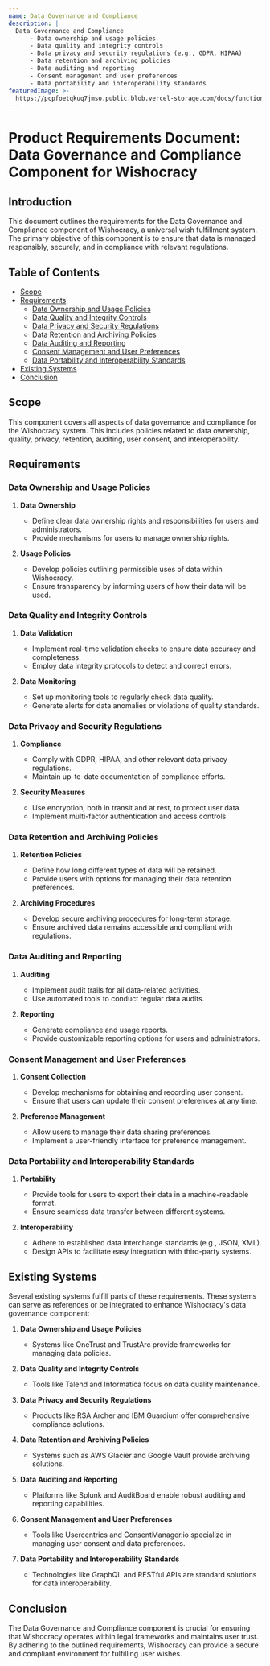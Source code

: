 ```yaml
---
name: Data Governance and Compliance
description: |
  Data Governance and Compliance
      - Data ownership and usage policies
      - Data quality and integrity controls
      - Data privacy and security regulations (e.g., GDPR, HIPAA)
      - Data retention and archiving policies
      - Data auditing and reporting
      - Consent management and user preferences
      - Data portability and interoperability standards
featuredImage: >-
  https://pcpfoetqkuq7jmso.public.blob.vercel-storage.com/docs/functional-components/data-governance-and-compliance.jpg
---
```

# Product Requirements Document: Data Governance and Compliance Component for Wishocracy

## Introduction
This document outlines the requirements for the Data Governance and Compliance component of Wishocracy, a universal wish fulfillment system. The primary objective of this component is to ensure that data is managed responsibly, securely, and in compliance with relevant regulations.

## Table of Contents
- [Scope](#scope)
- [Requirements](#requirements)
  - [Data Ownership and Usage Policies](#data-ownership-and-usage-policies)
  - [Data Quality and Integrity Controls](#data-quality-and-integrity-controls)
  - [Data Privacy and Security Regulations](#data-privacy-and-security-regulations)
  - [Data Retention and Archiving Policies](#data-retention-and-archiving-policies)
  - [Data Auditing and Reporting](#data-auditing-and-reporting)
  - [Consent Management and User Preferences](#consent-management-and-user-preferences)
  - [Data Portability and Interoperability Standards](#data-portability-and-interoperability-standards)
- [Existing Systems](#existing-systems)
- [Conclusion](#conclusion)

## Scope
This component covers all aspects of data governance and compliance for the Wishocracy system. This includes policies related to data ownership, quality, privacy, retention, auditing, user consent, and interoperability.

## Requirements

### Data Ownership and Usage Policies
1. **Data Ownership**
   - Define clear data ownership rights and responsibilities for users and administrators.
   - Provide mechanisms for users to manage ownership rights.

2. **Usage Policies**
   - Develop policies outlining permissible uses of data within Wishocracy.
   - Ensure transparency by informing users of how their data will be used.

### Data Quality and Integrity Controls
1. **Data Validation**
   - Implement real-time validation checks to ensure data accuracy and completeness.
   - Employ data integrity protocols to detect and correct errors.

2. **Data Monitoring**
   - Set up monitoring tools to regularly check data quality.
   - Generate alerts for data anomalies or violations of quality standards.

### Data Privacy and Security Regulations
1. **Compliance**
   - Comply with GDPR, HIPAA, and other relevant data privacy regulations.
   - Maintain up-to-date documentation of compliance efforts.

2. **Security Measures**
   - Use encryption, both in transit and at rest, to protect user data.
   - Implement multi-factor authentication and access controls.

### Data Retention and Archiving Policies
1. **Retention Policies**
   - Define how long different types of data will be retained.
   - Provide users with options for managing their data retention preferences.

2. **Archiving Procedures**
   - Develop secure archiving procedures for long-term storage.
   - Ensure archived data remains accessible and compliant with regulations.

### Data Auditing and Reporting
1. **Auditing**
   - Implement audit trails for all data-related activities.
   - Use automated tools to conduct regular data audits.

2. **Reporting**
   - Generate compliance and usage reports.
   - Provide customizable reporting options for users and administrators.

### Consent Management and User Preferences
1. **Consent Collection**
   - Develop mechanisms for obtaining and recording user consent.
   - Ensure that users can update their consent preferences at any time.

2. **Preference Management**
   - Allow users to manage their data sharing preferences.
   - Implement a user-friendly interface for preference management.

### Data Portability and Interoperability Standards
1. **Portability**
   - Provide tools for users to export their data in a machine-readable format.
   - Ensure seamless data transfer between different systems.

2. **Interoperability**
   - Adhere to established data interchange standards (e.g., JSON, XML).
   - Design APIs to facilitate easy integration with third-party systems.

## Existing Systems
Several existing systems fulfill parts of these requirements. These systems can serve as references or be integrated to enhance Wishocracy's data governance component:

1. **Data Ownership and Usage Policies**
   - Systems like OneTrust and TrustArc provide frameworks for managing data policies.

2. **Data Quality and Integrity Controls**
   - Tools like Talend and Informatica focus on data quality maintenance.

3. **Data Privacy and Security Regulations**
   - Products like RSA Archer and IBM Guardium offer comprehensive compliance solutions.

4. **Data Retention and Archiving Policies**
   - Systems such as AWS Glacier and Google Vault provide archiving solutions.

5. **Data Auditing and Reporting**
   - Platforms like Splunk and AuditBoard enable robust auditing and reporting capabilities.

6. **Consent Management and User Preferences**
   - Tools like Usercentrics and ConsentManager.io specialize in managing user consent and data preferences.

7. **Data Portability and Interoperability Standards**
   - Technologies like GraphQL and RESTful APIs are standard solutions for data interoperability.

## Conclusion
The Data Governance and Compliance component is crucial for ensuring that Wishocracy operates within legal frameworks and maintains user trust. By adhering to the outlined requirements, Wishocracy can provide a secure and compliant environment for fulfilling user wishes.
